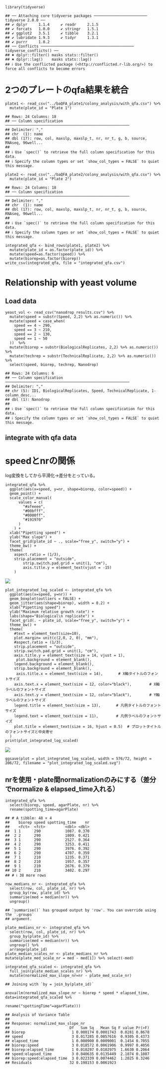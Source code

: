     library(tidyverse)

    ## ── Attaching core tidyverse packages ──────────────────────── tidyverse 2.0.0 ──
    ## ✔ dplyr     1.1.4     ✔ readr     2.1.5
    ## ✔ forcats   1.0.0     ✔ stringr   1.5.1
    ## ✔ ggplot2   3.5.1     ✔ tibble    3.2.1
    ## ✔ lubridate 1.9.3     ✔ tidyr     1.3.1
    ## ✔ purrr     1.0.2     
    ## ── Conflicts ────────────────────────────────────────── tidyverse_conflicts() ──
    ## ✖ dplyr::filter() masks stats::filter()
    ## ✖ dplyr::lag()    masks stats::lag()
    ## ℹ Use the conflicted package (<http://conflicted.r-lib.org/>) to force all conflicts to become errors

# 2つのプレートのqfa結果を統合

    plate1 <- read_csv("../baQFA_plate1/colony_analysis/with_qfa.csv") %>%
      mutate(plate_id = "Plate 1")

    ## Rows: 24 Columns: 18
    ## ── Column specification ────────────────────────────────────────────────────────
    ## Delimiter: ","
    ## chr  (1): name
    ## dbl (17): row, col, maxslp, maxslp_t, nr, nr_t, g, b, source, RNAseq, 96well...
    ## 
    ## ℹ Use `spec()` to retrieve the full column specification for this data.
    ## ℹ Specify the column types or set `show_col_types = FALSE` to quiet this message.

    plate2 <- read_csv("../baQFA_plate2/colony_analysis/with_qfa.csv") %>%
      mutate(plate_id = "Plate 2")

    ## Rows: 24 Columns: 18
    ## ── Column specification ────────────────────────────────────────────────────────
    ## Delimiter: ","
    ## chr  (1): name
    ## dbl (17): row, col, maxslp, maxslp_t, nr, nr_t, g, b, source, RNAseq, 96well...
    ## 
    ## ℹ Use `spec()` to retrieve the full column specification for this data.
    ## ℹ Specify the column types or set `show_col_types = FALSE` to quiet this message.

    integrated_qfa <- bind_rows(plate1, plate2) %>%
      mutate(plate_id = as.factor(plate_id)) %>%
      mutate(speed=as.factor(speed)) %>%
      mutate(biorep=as.factor(biorep))
    write_csv(integrated_qfa, file = "integrated_qfa.csv")

# Relationship with yeast volume

## Load data

    yeast_vol <- read_csv("nanodrop_results.csv") %>%
      mutate(speed = substr(Speed, 2,2) %>% as.numeric()) %>%
      mutate(speed = case_when(
        speed == 4 ~ 290,
        speed == 3 ~ 210,
        speed == 2 ~ 130,
        speed == 1 ~ 50
      ))  %>%
      mutate(biorep = substr(BiologicalReplicates, 2,2) %>% as.numeric()) %>%
      mutate(techrep = substr(TechnicalReplicate, 2,2) %>% as.numeric()) %>%
      select(speed, biorep, techrep, Nanodrop)

    ## Rows: 24 Columns: 6
    ## ── Column specification ────────────────────────────────────────────────────────
    ## Delimiter: ","
    ## chr (5): ID1, BiologicalReplicates, Speed, TechnicalReplicate, 1-column_desc...
    ## dbl (1): Nanodrop
    ## 
    ## ℹ Use `spec()` to retrieve the full column specification for this data.
    ## ℹ Specify the column types or set `show_col_types = FALSE` to quiet this message.

## integrate with qfa data

# speedとnrの関係

log変換をしてから平滑化→差分をとっている。

    integrated_qfa %>%
      ggplot(aes(x=speed, y=nr, shape=biorep, color=speed)) +
      geom_point() +
      scale_color_manual(
          values = c(
            "#afeeee",
            "#00bfff",
            "#0000ff",
            "#191970"
          )
        ) +
      xlab("Pipetting speed") +
      ylab("Max slope") +
      facet_grid(plate_id ~ ., scale="free_y", switch="y") +
      theme_bw() +
      theme(
        aspect.ratio = (1/3),
        strip.placement = "outside",
            strip.switch.pad.grid = unit(1, "cm"),
            axis.title.y = element_text(vjust = -15)
        )

![](integrated_analysis_files/figure-markdown_strict/unnamed-chunk-4-1.png)

    plot_integrated_log_scaled <- integrated_qfa %>%
      ggplot(aes(x=speed, y=nr)) +
      geom_boxplot(outliers = FALSE) +
      geom_jitter(aes(shape=biorep), width = 0.2) +
      xlab("Pipetting speed") +
      ylab("Maximum relative growth rate") +
      labs(shape="Biological\n replicate") +
      facet_grid(. ~ plate_id, scale="free_y", switch="y") +
      theme_bw() +
      theme(
        #text = element_text(size=10),
        plot.margin= unit(c(2,0, 2, 0), "mm"),
        #aspect.ratio = (1/3),
        strip.placement = "outside",
        strip.switch.pad.grid = unit(1, "cm"),
        axis.title.y = element_text(size = 14, vjust = 1),
         plot.background = element_blank(),
        legend.background = element_blank(),
        strip.background = element_blank(),
         axis.title.x = element_text(size = 14),       # X軸タイトルのフォントサイズ
        axis.text.x = element_text(size = 12, color="black"),        # X軸ラベルのフォントサイズ
        axis.text.y = element_text(size = 12, color="black"),        # Y軸ラベルのフォントサイズ
        legend.title = element_text(size = 13),       # 凡例タイトルのフォントサイズ
        legend.text = element_text(size = 11),        # 凡例ラベルのフォントサイズ
        plot.title = element_text(size = 16, hjust = 0.5)  # プロットタイトルのフォントサイズと中央寄せ
      )
    print(plot_integrated_log_scaled)

![](integrated_analysis_files/figure-markdown_strict/unnamed-chunk-4-2.png)

    ggsave(plot = plot_integrated_log_scaled, width = 576/72, height = 206/72, filename = "plot_integrated_log_scaled.svg")

## nrを使用・plate間normalizationのみにする（差分でnormalize & elapsed\_time入れる）

    integrated_qfa %>%
      select(biorep, speed, agarPlate, nr) %>%
      rename(spotting_time=agarPlate)

    ## # A tibble: 48 × 4
    ##    biorep speed spotting_time    nr
    ##    <fct>  <fct>         <dbl> <dbl>
    ##  1 1      290           1087. 0.370
    ##  2 2      290           1809. 0.421
    ##  3 1      290           2527. 0.364
    ##  4 2      290           3253. 0.411
    ##  5 1      290           3976. 0.392
    ##  6 2      290           4707. 0.359
    ##  7 1      210           1235. 0.371
    ##  8 2      210           1957. 0.357
    ##  9 1      210           2676. 0.379
    ## 10 2      210           3402. 0.297
    ## # ℹ 38 more rows

    row_medians_nr <- integrated_qfa %>%
      select(row, col, plate_id, nr) %>%
      group_by(row, plate_id) %>%
      summarise(med = median(nr)) %>%
      ungroup()

    ## `summarise()` has grouped output by 'row'. You can override using the `.groups`
    ## argument.

    plate_medians_nr <- integrated_qfa %>%
      select(row, col, plate_id, nr) %>%
      group_by(plate_id) %>%
      summarise(med = median(nr)) %>%
      ungroup() %>%
      arrange(plate_id)
    plate_median_scales_nr <- plate_medians_nr %>% mutate(plate_med_scale_nr = med - med[1]) %>% select(-med)

    integrated_qfa_scaled <- integrated_qfa %>%
      full_join(plate_median_scales_nr) %>%
      mutate(normalized_max_slope_nr=nr - plate_med_scale_nr)

    ## Joining with `by = join_by(plate_id)`

    anova(lm(normalized_max_slope_nr ~ biorep * speed * elapsed_time, data=integrated_qfa_scaled %>%

    rename("spottingTime"=agarPlate)))

    ## Analysis of Variance Table
    ## 
    ## Response: normalized_max_slope_nr
    ##                           Df   Sum Sq   Mean Sq F value Pr(>F)
    ## biorep                     1 0.000174 0.0001743  0.0281 0.8678
    ## speed                      3 0.017285 0.0057616  0.9305 0.4373
    ## elapsed_time               1 0.000900 0.0009001  0.1454 0.7055
    ## biorep:speed               3 0.018572 0.0061906  0.9997 0.4056
    ## biorep:elapsed_time        1 0.010297 0.0102975  1.6630 0.2064
    ## speed:elapsed_time         3 0.040635 0.0135449  2.1874 0.1087
    ## biorep:speed:elapsed_time  3 0.022339 0.0074462  1.2025 0.3246
    ## Residuals                 32 0.198153 0.0061923
